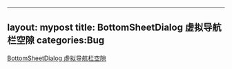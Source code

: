 
---
layout: mypost
title: BottomSheetDialog 虚拟导航栏空隙
categories:Bug 
---
[BottomSheetDialog 虚拟导航栏空隙](https://stackoverflow.com/questions/47553936/prevent-bottomsheetdialogfragment-covering-navigation-bar)

